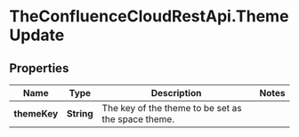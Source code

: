 # TheConfluenceCloudRestApi.ThemeUpdate

## Properties
Name | Type | Description | Notes
------------ | ------------- | ------------- | -------------
**themeKey** | **String** | The key of the theme to be set as the space theme. | 
